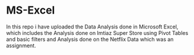 # MS-Excel

In this repo i have uploaded the Data Analysis done in Microsoft Excel, which includes the Analysis done on Imtiaz Super Store using Pivot Tables and basic filters and Analysis done on the Netflix Data which was an assignment.
